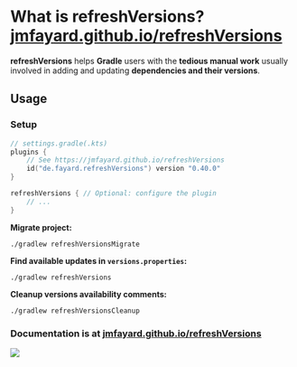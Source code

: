 # What is refreshVersions? [jmfayard.github.io/refreshVersions](https://jmfayard.github.io/refreshVersions/)

**refreshVersions** helps **Gradle** users with the **tedious manual work** usually involved in adding and updating **dependencies and their versions**.

## Usage

### Setup

```kotlin
// settings.gradle(.kts)
plugins {
    // See https://jmfayard.github.io/refreshVersions
    id("de.fayard.refreshVersions") version "0.40.0"
}

refreshVersions { // Optional: configure the plugin
    // ...
}
```

**Migrate project:**

`./gradlew refreshVersionsMigrate`

**Find available updates in `versions.properties`:**

`./gradlew refreshVersions`

**Cleanup versions availability comments:**

`./gradlew refreshVersionsCleanup`

### Documentation is at [jmfayard.github.io/refreshVersions](https://jmfayard.github.io/refreshVersions/)

[![](https://raw.githubusercontent.com/jmfayard/refreshVersions/main/docs/img/screencast.png)](http://www.youtube.com/watch?v=VhYERonB8co "Gradle refreshVersions")
